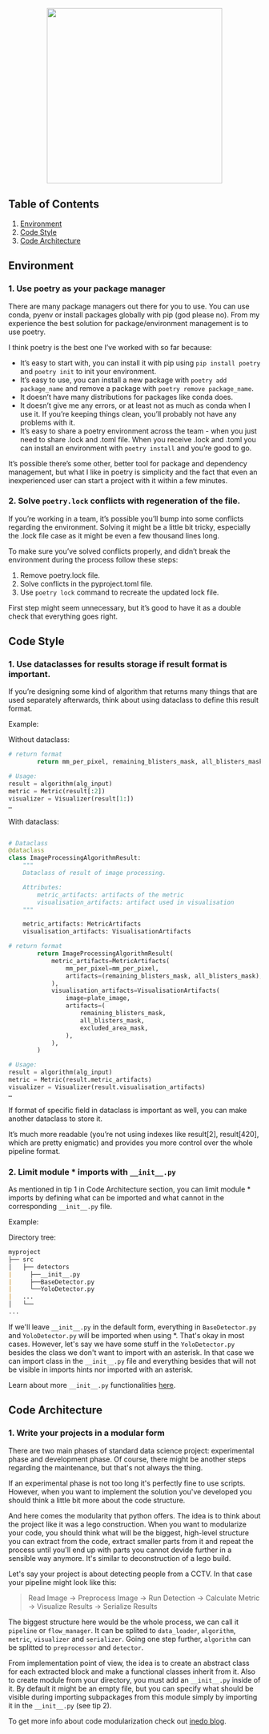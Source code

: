 <p align="center">
  <img src="https://github.com/IgorZaton/Data-Science-Tips/assets/50952749/6074bc6a-9749-4cee-83d8-13bf59f1b2dc" width="350" height="350"/>
</p>

## Table of Contents

1. [Environment](#environment)
2. [Code Style](#code-style)
3. [Code Architecture](#code-architecture)

## Environment

### 1. Use poetry as your package manager

There are many package managers out there for you to use. You can use conda, pyenv or install packages globally with pip (god please no). From my experience the best solution for package/environment management is to use poetry.

I think poetry is the best one I’ve worked with so far because:
- It’s easy to start with, you can install it with pip using ```pip install poetry``` and ```poetry init``` to init your environment.
- It’s easy to use, you can install a new package with ```poetry add package_name``` and remove a package with ```poetry remove package_name```.
- It doesn’t have many distributions for packages like conda does.
- It doesn’t give me any errors, or at least not as much as conda when I use it. If you’re keeping things clean, you’ll probably not have any problems with it.
- It’s easy to share a poetry environment across the team - when you just need to share .lock and .toml file. When you receive .lock and .toml you can install an environment with ```poetry install``` and you’re good to go.

It’s possible there’s some other, better tool for package and dependency management, but what I like in poetry is simplicity and the fact that even an inexperienced user can start a project with it within a few minutes.

### 2. Solve `poetry.lock` conflicts with regeneration of the file.

If you’re working in a team, it’s possible you’ll bump into some conflicts regarding the environment. Solving it might be a little bit tricky, especially the .lock file case as it might be even a few thousand lines long.

To make sure you’ve solved conflicts properly, and didn’t break the environment during the process follow these steps:
1. Remove poetry.lock file.
2. Solve conflicts in the pyproject.toml file.
3. Use ```poetry lock``` command to recreate the updated lock file.

First step might seem unnecessary, but it’s good to have it as a double check that everything goes right.

## Code Style

### 1. Use dataclasses for results storage if result format is important.

If you’re designing some kind of algorithm that returns many things that are used separately afterwards, think about using dataclass to define this result format.

Example:

Without dataclass:
```python
# return format
        return mm_per_pixel, remaining_blisters_mask, all_blisters_mask, plate_image, excluded_area_mask

# Usage:
result = algorithm(alg_input)
metric = Metric(result[:2])
visualizer = Visualizer(result[1:])
…
```

With dataclass:
```python

# Dataclass
@dataclass
class ImageProcessingAlgorithmResult:
    """
    Dataclass of result of image processing.

    Attributes:
        metric_artifacts: artifacts of the metric
        visualisation_artifacts: artifact used in visualisation
    """

    metric_artifacts: MetricArtifacts
    visualisation_artifacts: VisualisationArtifacts

# return format
        return ImageProcessingAlgorithmResult(
            metric_artifacts=MetricArtifacts(
                mm_per_pixel=mm_per_pixel,
                artifacts=(remaining_blisters_mask, all_blisters_mask),
            ),
            visualisation_artifacts=VisualisationArtifacts(
                image=plate_image,
                artifacts=(
                    remaining_blisters_mask,
                    all_blisters_mask,
                    excluded_area_mask,
                ),
            ),
        )

# Usage:
result = algorithm(alg_input)
metric = Metric(result.metric_artifacts)
visualizer = Visualizer(result.visualisation_artifacts)
…
```

If format of specific field in dataclass is important as well, you can make another dataclass to store it.

It’s much more readable (you’re not using indexes like result[2], result[420], which are pretty enigmatic) and provides you more control over the whole pipeline format.

### 2. Limit module * imports with `__init__.py`

As mentioned in tip 1 in Code Architecture section, you can limit module * imports by defining what can be imported and what cannot in the corresponding `__init__.py` file.

Example:

Directory tree:
```md
myproject
├── src
│   ├── detectors
|     ├──__init__.py
|     ├──BaseDetector.py
|     └──YoloDetector.py
|   ...
│   └──
...
```
If we'll leave `__init__.py` in the default form, everything in `BaseDetector.py` and `YoloDetector.py` will be imported when using *. That's okay in most cases. However, let's say we have some stuff in the `YoloDetector.py` besides the class we don't want to import with an asterisk. In that case we can import class in the `__init__.py` file and everything besides that will not be visible in imports hints nor imported with an asterisk.

Learn about more `__init__.py` functionalities [here](https://climbtheladder.com/10-python-__init__-py-best-practices/).

## Code Architecture

### 1. Write your projects in a modular form

There are two main phases of standard data science project: experimental phase and development phase. Of course, there might be another steps regarding the maintenance, but that's not always the thing. 

If an experimental phase is not too long it's perfectly fine to use scripts. However, when you want to implement the solution you've developed you should think a little bit more about the code structure.

And here comes the modularity that python offers. The idea is to think about the project like it was a lego construction.
When you want to modularize your code, you should think what will be the biggest, high-level structure you can extract from the code, extract smaller parts from it and repeat the process until you'll end up with parts you cannot devide further in a sensible way anymore.
It's similar to deconstruction of a lego build.

Let's say your project is about detecting people from a CCTV. In that case your pipeline might look like this:

> Read Image -> Preprocess Image -> Run Detection -> Calculate Metric -> Visualize Results -> Serialize Results

The biggest structure here would be the whole process, we can call it `pipeline` or `flow_manager`. It can be splited to `data_loader`, `algorithm`, `metric`, `visualizer` and `serializer`. Going one step further, `algorithm` can be splitted to `preprocessor` and `detector`. 

From implementation point of view, the idea is to create an abstract class for each extracted block and make a functional classes inherit from it. Also to create module from your directory, you must add an `__init__.py` inside of it. By default it might be an empty file, but you can specify what should be visible during importing subpackages from this module simply by importing it in the `__init__.py` (see tip 2).

To get more info about code modularization check out [inedo blog](https://blog.inedo.com/python/modularization-and-packages/).
